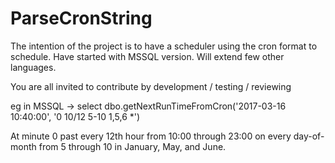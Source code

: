 # ParseCronString
The intention of the project is to have a scheduler using the cron format to schedule. 
Have started with MSSQL version. Will extend few other languages. 

You are all invited to contribute by development / testing / reviewing


eg in MSSQL -> select dbo.getNextRunTimeFromCron('2017-03-16 10:40:00', '0 10/12 5-10 1,5,6 *')

At minute 0 past every 12th hour from 10:00 through 23:00 on every day-of-month from 5 through 10 in January, May, and June.
